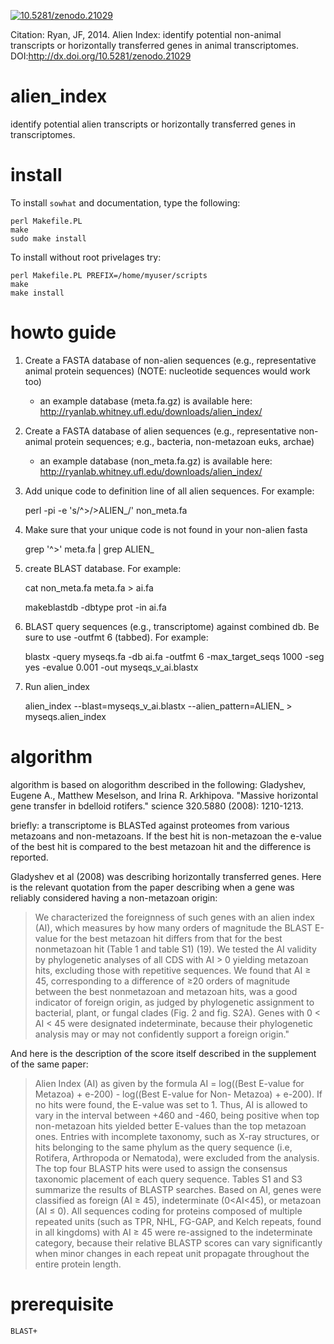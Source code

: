 <a href="https://zenodo.org/badge/latestdoi/15686/josephryan/alien_index"><img src="https://zenodo.org/badge/15686/josephryan/alien_index.svg" alt="10.5281/zenodo.21029"></a>

Citation: Ryan, JF, 2014. Alien Index: identify potential non-animal transcripts or horizontally transferred genes in animal transcriptomes. DOI:http://dx.doi.org/10.5281/zenodo.21029

alien_index
===========

identify potential alien transcripts or horizontally transferred genes in transcriptomes.

install
=====
To install `sowhat` and documentation, type the following:

    perl Makefile.PL
    make
    sudo make install

To install without root privelages try:

    perl Makefile.PL PREFIX=/home/myuser/scripts
    make
    make install


howto guide
=====

1. Create a FASTA database of non-alien sequences (e.g., representative animal protein sequences) (NOTE: nucleotide sequences would work too)
    * an example database (meta.fa.gz) is available here: http://ryanlab.whitney.ufl.edu/downloads/alien_index/

2. Create a FASTA database of alien sequences (e.g., representative non-animal protein sequences; e.g., bacteria, non-metazoan euks, archae)
    * an example database (non_meta.fa.gz) is available here: http://ryanlab.whitney.ufl.edu/downloads/alien_index/

3. Add unique code to definition line of all alien sequences. For
       example:

    perl -pi -e 's/^>/>ALIEN_/' non_meta.fa

4. Make sure that your unique code is not found in your non-alien fasta

    grep '^>' meta.fa | grep ALIEN_

5. create BLAST database. For example:

    cat non_meta.fa meta.fa > ai.fa
    
    makeblastdb -dbtype prot -in ai.fa

6. BLAST query sequences (e.g., transcriptome) against combined db. Be sure to use -outfmt 6 (tabbed). For example:

    blastx -query myseqs.fa -db ai.fa -outfmt 6 -max_target_seqs 1000 -seg yes -evalue 0.001 -out myseqs_v_ai.blastx

7. Run alien_index

    alien_index --blast=myseqs_v_ai.blastx --alien_pattern=ALIEN_ > myseqs.alien_index

algorithm
=========

algorithm is based on alogorithm described in the following:
  Gladyshev, Eugene A., Matthew Meselson, and Irina R. Arkhipova.
    "Massive horizontal gene transfer in bdelloid rotifers."
    science 320.5880 (2008): 1210-1213.

briefly: a transcriptome is BLASTed against proteomes from various metazoans and non-metazoans.  If the best hit is non-metazoan the e-value of the best hit is compared to the best metazoan hit and the difference is reported.  

Gladyshev et al (2008) was describing horizontally transferred genes. Here is the relevant quotation from the paper describing when a gene was reliably considered having a non-metazoan origin:

> We characterized the foreignness of such genes with an alien index (AI), 
> which measures by how many orders of magnitude the BLAST E-value for the
> best metazoan hit differs from that for the best nonmetazoan hit (Table 1
> and table S1) (19). We tested the AI validity by phylogenetic analyses of
> all CDS with AI > 0 yielding metazoan hits, excluding those with repetitive
> sequences. We found that AI ≥ 45, corresponding to a difference of ≥20 orders
> of magnitude between the best nonmetazoan and metazoan hits, was a good
> indicator of foreign origin, as judged by phylogenetic assignment to
> bacterial, plant, or fungal clades (Fig. 2 and fig. S2A). Genes with
> 0 < AI < 45 were designated indeterminate, because their phylogenetic
> analysis may or may not confidently support a foreign origin."

And here is the description of the score itself described in the supplement of the same paper:

> Alien Index (AI) as given by the formula AI = log((Best E-value for Metazoa)
> \+ e-200) - log((Best E-value for Non- Metazoa) + e-200). If no hits were
> found, the E-value was set to 1. Thus, AI is allowed to vary in the interval
> between +460 and -460, being positive when top non-metazoan hits yielded
> better E-values than the top metazoan ones. Entries with incomplete taxonomy,
> such as X-ray structures, or hits belonging to the same phylum as the query
> sequence (i.e, Rotifera, Arthropoda or Nematoda), were excluded from the
> analysis. The top four BLASTP hits were used to assign the consensus
> taxonomic placement of each query sequence. Tables S1 and S3 summarize the
> results of BLASTP searches. Based on AI, genes were classified as foreign
> (AI ≥ 45), indeterminate (0<AI<45), or metazoan (AI ≤ 0). All sequences
> coding for proteins composed of multiple repeated units (such as TPR, NHL,
> FG-GAP, and Kelch repeats, found in all kingdoms) with AI ≥ 45 were
> re-assigned to the indeterminate category, because their relative BLASTP
> scores can vary significantly when minor changes in each repeat unit
> propagate throughout the entire protein length.

prerequisite
============

    BLAST+



